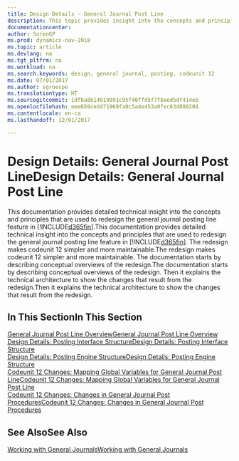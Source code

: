 ```yaml
---
title: Design Details - General Journal Post Line
description: This topic provides insight into the concepts and principles that are used to redesign the general journal posting line feature in [!INCLUDE[d365fin](includes/d365fin_md.md)].
documentationcenter: 
author: SorenGP
ms.prod: dynamics-nav-2018
ms.topic: article
ms.devlang: na
ms.tgt_pltfrm: na
ms.workload: na
ms.search.keywords: design, general journal, posting, codeunit 12
ms.date: 07/01/2017
ms.author: sgroespe
ms.translationtype: HT
ms.sourcegitcommit: 1dfba8b14019991c95f40ffd5f7fbaed5df414eb
ms.openlocfilehash: eee659ced471969fa0c5a4e453a0fec63d080204
ms.contentlocale: en-ca
ms.lasthandoff: 12/01/2017

---
```

# <a name="design-details-general-journal-post-line"></a><span data-ttu-id="90f48-103">Design Details: General Journal Post Line</span><span class="sxs-lookup"><span data-stu-id="90f48-103">Design Details: General Journal Post Line</span></span>
<span data-ttu-id="90f48-104">This documentation provides detailed technical insight into the concepts and principles that are used to redesign the general journal posting line feature in [!INCLUDE[d365fin](includes/d365fin_md.md)].</span><span class="sxs-lookup"><span data-stu-id="90f48-104">This documentation provides detailed technical insight into the concepts and principles that are used to redesign the general journal posting line feature in [!INCLUDE[d365fin](includes/d365fin_md.md)].</span></span> <span data-ttu-id="90f48-105">The redesign makes codeunit 12 simpler and more maintainable.</span><span class="sxs-lookup"><span data-stu-id="90f48-105">The redesign makes codeunit 12 simpler and more maintainable.</span></span> <span data-ttu-id="90f48-106">The documentation starts by describing conceptual overviews of the redesign.</span><span class="sxs-lookup"><span data-stu-id="90f48-106">The documentation starts by describing conceptual overviews of the redesign.</span></span> <span data-ttu-id="90f48-107">Then it explains the technical architecture to show the changes that result from the redesign.</span><span class="sxs-lookup"><span data-stu-id="90f48-107">Then it explains the technical architecture to show the changes that result from the redesign.</span></span>  

## <a name="in-this-section"></a><span data-ttu-id="90f48-108">In This Section</span><span class="sxs-lookup"><span data-stu-id="90f48-108">In This Section</span></span>  
[<span data-ttu-id="90f48-109">General Journal Post Line Overview</span><span class="sxs-lookup"><span data-stu-id="90f48-109">General Journal Post Line Overview</span></span>](design-details-general-journal-post-line-overview.md)  
[<span data-ttu-id="90f48-110">Design Details: Posting Interface Structure</span><span class="sxs-lookup"><span data-stu-id="90f48-110">Design Details: Posting Interface Structure</span></span>](design-details-posting-interface-structure.md)  
[<span data-ttu-id="90f48-111">Design Details: Posting Engine Structure</span><span class="sxs-lookup"><span data-stu-id="90f48-111">Design Details: Posting Engine Structure</span></span>](design-details-posting-engine-structure.md)  
[<span data-ttu-id="90f48-112">Codeunit 12 Changes: Mapping Global Variables for General Journal Post Line</span><span class="sxs-lookup"><span data-stu-id="90f48-112">Codeunit 12 Changes: Mapping Global Variables for General Journal Post Line</span></span>](design-details-codeunit-12-changes-mapping-global-variables-for-general-journal-post-line.md)  
[<span data-ttu-id="90f48-113">Codeunit 12 Changes: Changes in General Journal Post Procedures</span><span class="sxs-lookup"><span data-stu-id="90f48-113">Codeunit 12 Changes: Changes in General Journal Post Procedures</span></span>](design-details-codeunit-12-changes-changes-in-general-journal-post-procedures.md)  

## <a name="see-also"></a><span data-ttu-id="90f48-114">See Also</span><span class="sxs-lookup"><span data-stu-id="90f48-114">See Also</span></span>  
[<span data-ttu-id="90f48-115">Working with General Journals</span><span class="sxs-lookup"><span data-stu-id="90f48-115">Working with General Journals</span></span>](ui-work-general-journals.md)

